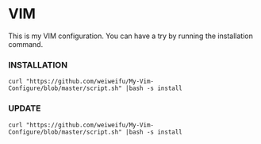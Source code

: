 
VIM
===

This is my VIM configuration. You can have a try by running the installation command.

### INSTALLATION

```
curl "https://github.com/weiweifu/My-Vim-Configure/blob/master/script.sh" |bash -s install

```

### UPDATE

```
curl "https://github.com/weiweifu/My-Vim-Configure/blob/master/script.sh" |bash -s install
```
